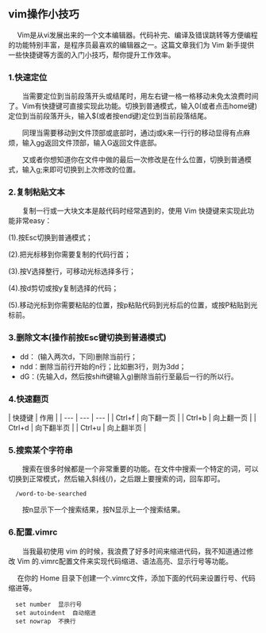 ## vim操作小技巧 
   Vim是从vi发展出来的一个文本编辑器。代码补完、编译及错误跳转等方便编程的功能特别丰富，是程序员最喜欢的编辑器之一。这篇文章我们为 Vim 新手提供一些快捷键等方面的入门小技巧，帮你提升工作效率。

### 1.快速定位
  当需要定位到当前段落开头或结尾时，用左右键一格一格移动未免太浪费时间了。Vim有快捷键可直接实现此功能。切换到普通模式，输入0(或者点击home键)定位到当前段落开头，输入$(或者按end键)定位到当前段落结尾。

  同理当需要移动到文件顶部或底部时，通过j或k来一行行的移动显得有点麻烦，输入gg返回文件顶部，输入G返回文件底部。

  又或者你想知道你在文件中做的最后一次修改是在什么位置，切换到普通模式，输入g;来即可切换到上次修改的位置。

### 2.复制粘贴文本
  复制一行或一大块文本是敲代码时经常遇到的，使用 Vim 快捷键来实现此功能非常easy：

(1).按Esc切换到普通模式；

(2).把光标移到你需要复制的代码行首；

(3).按V选择整行，可移动光标选择多行；

(4).按d剪切或按y复制选择的代码；

(5).移动光标到你需要粘贴的位置，按p粘贴代码到光标后的位置，或按P粘贴到光标前。

### 3.删除文本(操作前按Esc键切换到普通模式)
- dd： (输入两次d，下同)删除当前行；
- ndd：删除当前行开始的n行；比如删3行，则为3dd；
- dG：(先输入d，然后按shift键输入g)删除当前行至最后一行的所以行。

### 4.快速翻页
| 快捷键 | 作用 |
| --- | --- | --- |
| Ctrl+f | 向下翻一页 |
| Ctrl+b | 向上翻一页 |
| Ctrl+d | 向下翻半页 |
| Ctrl+u | 向上翻半页 |

###  5.搜索某个字符串
  搜索在很多时候都是一个非常重要的功能。在文件中搜索一个特定的词，可以切换到正常模式，然后输入斜线(/)，之后跟上要搜索的词，回车即可。

      /word-to-be-searched 

  按n显示下一个搜索结果，按N显示上一个搜索结果。

### 6.配置.vimrc
  当我最初使用 vim 的时候，我浪费了好多时间来缩进代码，我不知道通过修改 Vim 的.vimrc配置文件来实现代码缩进、语法高亮、显示行号等功能。

   在你的 Home 目录下创建一个.vimrc文件，添加下面的代码来设置行号、代码缩进等。

      set number  显示行号
      set autoindent  自动缩进
      set nowrap  不换行